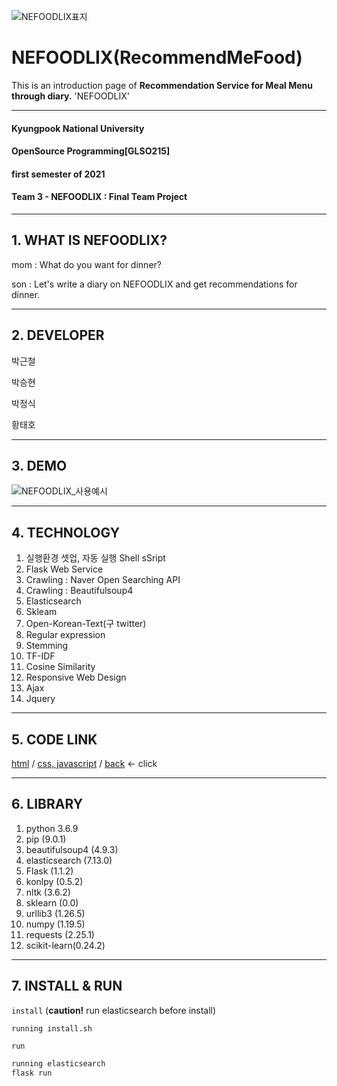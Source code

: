 ![NEFOODLIX표지](https://user-images.githubusercontent.com/69391959/122765639-abfbaa80-d2db-11eb-95b7-434010c0ff51.png)
# NEFOODLIX(RecommendMeFood)
This is an introduction page of **Recommendation Service for Meal Menu through diary.** 'NEFOODLIX'

------------
#### Kyungpook National University
#### OpenSource Programming[GLSO215]
#### first semester of 2021
#### Team 3 - NEFOODLIX : Final Team Project

------------
## 1. WHAT IS NEFOODLIX?

mom : What do you want for dinner?

son : Let's write a diary on NEFOODLIX and get recommendations for dinner.

------------
## 2. DEVELOPER

박근철

박승현

박정식

황태호

------------
## 3. DEMO
![NEFOODLIX_사용예시](https://user-images.githubusercontent.com/69391959/122770378-58d82680-d2e0-11eb-89dd-ff4246ab117b.gif)

------------
## 4. TECHNOLOGY
1. 실행환경 셋업, 자동 실행 Shell sSript
2. Flask Web Service
3. Crawling : Naver Open Searching API
4. Crawling : Beautifulsoup4
5. Elasticsearch
6. Skleam
7. Open-Korean-Text(구 twitter)
8. Regular expression
9. Stemming
10. TF-IDF
11. Cosine Similarity
12. Responsive Web Design
13. Ajax
14. Jquery

------------
## 5. CODE LINK
[html](https://github.com/ThisIsHwang/RecommendMeFood/tree/master/templates)
 / [css, javascript](https://github.com/ThisIsHwang/RecommendMeFood/tree/master/static/assets)
 / [back](https://github.com/ThisIsHwang/RecommendMeFood)
<- click

------------
## 6. LIBRARY
1. python 3.6.9 
2. pip (9.0.1)
3. beautifulsoup4 (4.9.3)
4. elasticsearch (7.13.0)
5. Flask (1.1.2)
6. konlpy (0.5.2)
7. nltk (3.6.2)
8. sklearn (0.0)
9. urllib3 (1.26.5)
10. numpy (1.19.5)
11. requests (2.25.1)
12. scikit-learn(0.24.2)

------------
## 7. INSTALL & RUN
`install` (**caution!** run elasticsearch before install)
```bash
running install.sh
```
`run`
```bash
running elasticsearch
flask run
```
